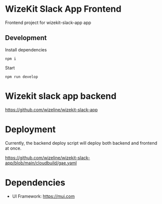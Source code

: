 # WizeKit Slack App Frontend

Frontend project for wizekit-slack-app app


## Development

Install dependencies

```
npm i
```

Start
```
npm run develop
```

# Wizekit slack app backend

https://github.com/wizeline/wizekit-slack-app

# Deployment

Currently, the backend deploy script will deploy both backend and frontend at once.

https://github.com/wizeline/wizekit-slack-app/blob/main/cloudbuild/gae.yaml


# Dependencies

- UI Framework: https://mui.com